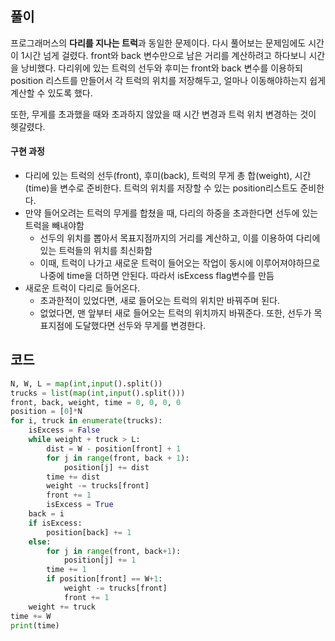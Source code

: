 ## 풀이

프로그래머스의 **다리를 지나는 트럭**과 동일한 문제이다. 다시 풀어보는 문제임에도 시간이 1시간 넘게 걸렸다. front와 back 변수만으로 남은 거리를 계산하려고 하다보니 시간을 낭비했다. 다리위에 있는 트럭의 선두와 후미는 front와 back 변수를 이용하되 position 리스트를 만들어서 각 트럭의 위치를 저장해두고, 얼마나 이동해야하는지 쉽게 계산할 수 있도록 했다.

또한, 무게를 초과했을 때와 초과하지 않았을 때 시간 변경과 트럭 위치 변경하는 것이 헷갈렸다.

#### 구현 과정

- 다리에 있는 트럭의 선두(front), 후미(back), 트럭의 무게 총 합(weight), 시간(time)을 변수로 준비한다. 트럭의 위치를 저장할 수 있는 position리스트도 준비한다.
- 만약 들어오려는 트럭의 무게를 합쳤을 때, 다리의 하중을 초과한다면 선두에 있는 트럭을 빼내야함
  - 선두의 위치를 뽑아서 목표지점까지의 거리를 계산하고, 이를 이용하여 다리에 있는 트럭들의 위치를 최신화함
  - 이때, 트럭이 나가고 새로운 트럭이 들어오는 작업이 동시에 이루어져야하므로 나중에 time을 더하면 안된다. 따라서 isExcess flag변수를 만듬
- 새로운 트럭이 다리로 들어온다.
  - 초과한적이 있었다면, 새로 들어오는 트럭의 위치만 바꿔주며 된다.
  - 없었다면, 맨 앞부터 새로 들어오는 트럭의 위치까지 바꿔준다. 또한, 선두가 목표지점에 도달했다면 선두와 무게를 변경한다.



## 코드

```python
N, W, L = map(int,input().split())
trucks = list(map(int,input().split()))
front, back, weight, time = 0, 0, 0, 0
position = [0]*N
for i, truck in enumerate(trucks):
    isExcess = False
    while weight + truck > L:
        dist = W - position[front] + 1
        for j in range(front, back + 1):
            position[j] += dist
        time += dist
        weight -= trucks[front]
        front += 1
        isExcess = True
    back = i
    if isExcess:
        position[back] += 1
    else:
        for j in range(front, back+1):
            position[j] += 1
        time += 1
        if position[front] == W+1:
            weight -= trucks[front]
            front += 1
    weight += truck
time += W
print(time)


```

